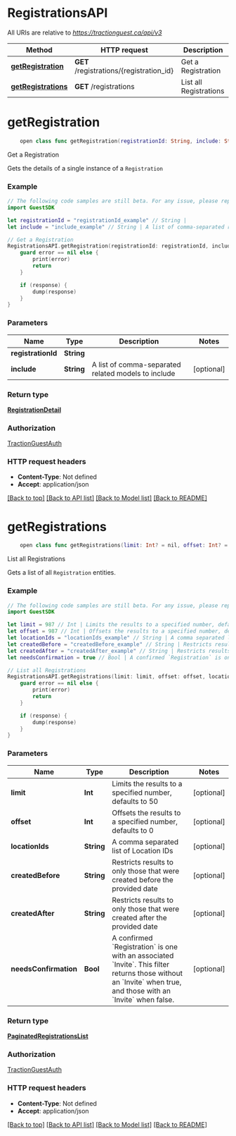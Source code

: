 # RegistrationsAPI

All URIs are relative to *https://tractionguest.ca/api/v3*

Method | HTTP request | Description
------------- | ------------- | -------------
[**getRegistration**](RegistrationsAPI.md#getregistration) | **GET** /registrations/{registration_id} | Get a Registration
[**getRegistrations**](RegistrationsAPI.md#getregistrations) | **GET** /registrations | List all Registrations


# **getRegistration**
```swift
    open class func getRegistration(registrationId: String, include: String? = nil, completion: @escaping (_ data: RegistrationDetail?, _ error: Error?) -> Void)
```

Get a Registration

Gets the details of a single instance of a `Registration`

### Example 
```swift
// The following code samples are still beta. For any issue, please report via http://github.com/OpenAPITools/openapi-generator/issues/new
import GuestSDK

let registrationId = "registrationId_example" // String | 
let include = "include_example" // String | A list of comma-separated related models to include (optional)

// Get a Registration
RegistrationsAPI.getRegistration(registrationId: registrationId, include: include) { (response, error) in
    guard error == nil else {
        print(error)
        return
    }

    if (response) {
        dump(response)
    }
}
```

### Parameters

Name | Type | Description  | Notes
------------- | ------------- | ------------- | -------------
 **registrationId** | **String** |  | 
 **include** | **String** | A list of comma-separated related models to include | [optional] 

### Return type

[**RegistrationDetail**](RegistrationDetail.md)

### Authorization

[TractionGuestAuth](../README.md#TractionGuestAuth)

### HTTP request headers

 - **Content-Type**: Not defined
 - **Accept**: application/json

[[Back to top]](#) [[Back to API list]](../README.md#documentation-for-api-endpoints) [[Back to Model list]](../README.md#documentation-for-models) [[Back to README]](../README.md)

# **getRegistrations**
```swift
    open class func getRegistrations(limit: Int? = nil, offset: Int? = nil, locationIds: String? = nil, createdBefore: String? = nil, createdAfter: String? = nil, needsConfirmation: Bool? = nil, completion: @escaping (_ data: PaginatedRegistrationsList?, _ error: Error?) -> Void)
```

List all Registrations

Gets a list of all `Registration` entities.

### Example 
```swift
// The following code samples are still beta. For any issue, please report via http://github.com/OpenAPITools/openapi-generator/issues/new
import GuestSDK

let limit = 987 // Int | Limits the results to a specified number, defaults to 50 (optional)
let offset = 987 // Int | Offsets the results to a specified number, defaults to 0 (optional)
let locationIds = "locationIds_example" // String | A comma separated list of Location IDs (optional)
let createdBefore = "createdBefore_example" // String | Restricts results to only those that were created before the provided date (optional)
let createdAfter = "createdAfter_example" // String | Restricts results to only those that were created after the provided date (optional)
let needsConfirmation = true // Bool | A confirmed `Registration` is one with an associated `Invite`. This filter returns those without an `Invite` when true, and those with an `Invite` when false. (optional)

// List all Registrations
RegistrationsAPI.getRegistrations(limit: limit, offset: offset, locationIds: locationIds, createdBefore: createdBefore, createdAfter: createdAfter, needsConfirmation: needsConfirmation) { (response, error) in
    guard error == nil else {
        print(error)
        return
    }

    if (response) {
        dump(response)
    }
}
```

### Parameters

Name | Type | Description  | Notes
------------- | ------------- | ------------- | -------------
 **limit** | **Int** | Limits the results to a specified number, defaults to 50 | [optional] 
 **offset** | **Int** | Offsets the results to a specified number, defaults to 0 | [optional] 
 **locationIds** | **String** | A comma separated list of Location IDs | [optional] 
 **createdBefore** | **String** | Restricts results to only those that were created before the provided date | [optional] 
 **createdAfter** | **String** | Restricts results to only those that were created after the provided date | [optional] 
 **needsConfirmation** | **Bool** | A confirmed &#x60;Registration&#x60; is one with an associated &#x60;Invite&#x60;. This filter returns those without an &#x60;Invite&#x60; when true, and those with an &#x60;Invite&#x60; when false. | [optional] 

### Return type

[**PaginatedRegistrationsList**](PaginatedRegistrationsList.md)

### Authorization

[TractionGuestAuth](../README.md#TractionGuestAuth)

### HTTP request headers

 - **Content-Type**: Not defined
 - **Accept**: application/json

[[Back to top]](#) [[Back to API list]](../README.md#documentation-for-api-endpoints) [[Back to Model list]](../README.md#documentation-for-models) [[Back to README]](../README.md)

